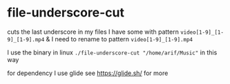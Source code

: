 # file-underscore-cut
cuts the last underscore in my files
I have some with pattern ```video[1-9]_[1-9]_[1-9].mp4``` & I need to rename to pattern ```video[1-9]_[1-9].mp4```

I use the binary in linux ```./file-underscore-cut "/home/arif/Music"``` in this way

for dependency I use glide see https://glide.sh/ for more